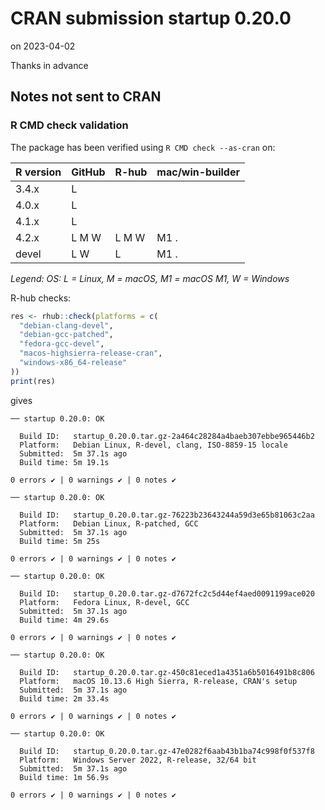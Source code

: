 # CRAN submission startup 0.20.0

on 2023-04-02

Thanks in advance


## Notes not sent to CRAN

### R CMD check validation

The package has been verified using `R CMD check --as-cran` on:

| R version | GitHub | R-hub  | mac/win-builder |
| --------- | ------ | ------ | --------------- |
| 3.4.x     | L      |        |                 |
| 4.0.x     | L      |        |                 |
| 4.1.x     | L      |        |                 |
| 4.2.x     | L M W  | L M W  | M1 .            |
| devel     | L   W  | L      | M1 .            |

*Legend: OS: L = Linux, M = macOS, M1 = macOS M1, W = Windows*


R-hub checks:

```r
res <- rhub::check(platforms = c(
  "debian-clang-devel", 
  "debian-gcc-patched", 
  "fedora-gcc-devel",
  "macos-highsierra-release-cran",
  "windows-x86_64-release"
))
print(res)
```

gives

```
── startup 0.20.0: OK

  Build ID:   startup_0.20.0.tar.gz-2a464c28284a4baeb307ebbe965446b2
  Platform:   Debian Linux, R-devel, clang, ISO-8859-15 locale
  Submitted:  5m 37.1s ago
  Build time: 5m 19.1s

0 errors ✔ | 0 warnings ✔ | 0 notes ✔

── startup 0.20.0: OK

  Build ID:   startup_0.20.0.tar.gz-76223b23643244a59d3e65b81063c2aa
  Platform:   Debian Linux, R-patched, GCC
  Submitted:  5m 37.1s ago
  Build time: 5m 25s

0 errors ✔ | 0 warnings ✔ | 0 notes ✔

── startup 0.20.0: OK

  Build ID:   startup_0.20.0.tar.gz-d7672fc2c5d44ef4aed0091199ace020
  Platform:   Fedora Linux, R-devel, GCC
  Submitted:  5m 37.1s ago
  Build time: 4m 29.6s

0 errors ✔ | 0 warnings ✔ | 0 notes ✔

── startup 0.20.0: OK

  Build ID:   startup_0.20.0.tar.gz-450c81eced1a4351a6b5016491b8c806
  Platform:   macOS 10.13.6 High Sierra, R-release, CRAN's setup
  Submitted:  5m 37.1s ago
  Build time: 2m 33.4s

0 errors ✔ | 0 warnings ✔ | 0 notes ✔

── startup 0.20.0: OK

  Build ID:   startup_0.20.0.tar.gz-47e0282f6aab43b1ba74c998f0f537f8
  Platform:   Windows Server 2022, R-release, 32/64 bit
  Submitted:  5m 37.1s ago
  Build time: 1m 56.9s

0 errors ✔ | 0 warnings ✔ | 0 notes ✔
```
